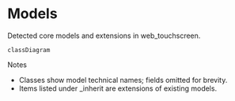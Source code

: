 # Models

Detected core models and extensions in web_touchscreen.

```mermaid
classDiagram
```

Notes
- Classes show model technical names; fields omitted for brevity.
- Items listed under _inherit are extensions of existing models.
